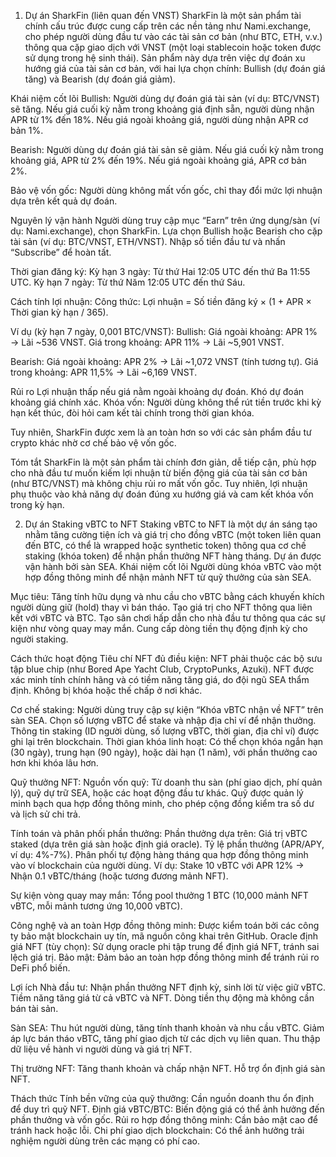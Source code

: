 1. Dự án SharkFin (liên quan đến VNST)
SharkFin là một sản phẩm tài chính cấu trúc được cung cấp trên các nền tảng như Nami.exchange, cho phép người dùng đầu tư vào các tài sản cơ bản (như BTC, ETH, v.v.) thông qua cặp giao dịch với VNST (một loại stablecoin hoặc token được sử dụng trong hệ sinh thái). Sản phẩm này dựa trên việc dự đoán xu hướng giá của tài sản cơ bản, với hai lựa chọn chính: Bullish (dự đoán giá tăng) và Bearish (dự đoán giá giảm).

Khái niệm cốt lõi
Bullish: Người dùng dự đoán giá tài sản (ví dụ: BTC/VNST) sẽ tăng. 
Nếu giá cuối kỳ nằm trong khoảng giá định sẵn, người dùng nhận APR từ 1% đến 18%.
Nếu giá ngoài khoảng giá, người dùng nhận APR cơ bản 1%.

Bearish: Người dùng dự đoán giá tài sản sẽ giảm.
Nếu giá cuối kỳ nằm trong khoảng giá, APR từ 2% đến 19%.
Nếu giá ngoài khoảng giá, APR cơ bản 2%.

Bảo vệ vốn gốc: Người dùng không mất vốn gốc, chỉ thay đổi mức lợi nhuận dựa trên kết quả dự đoán.

Nguyên lý vận hành
Người dùng truy cập mục “Earn” trên ứng dụng/sàn (ví dụ: Nami.exchange), chọn SharkFin.
Lựa chọn Bullish hoặc Bearish cho cặp tài sản (ví dụ: BTC/VNST, ETH/VNST).
Nhập số tiền đầu tư và nhấn “Subscribe” để hoàn tất.

Thời gian đăng ký:
Kỳ hạn 3 ngày: Từ thứ Hai 12:05 UTC đến thứ Ba 11:55 UTC.
Kỳ hạn 7 ngày: Từ thứ Năm 12:05 UTC đến thứ Sáu.

Cách tính lợi nhuận:
Công thức: Lợi nhuận = Số tiền đăng ký × (1 + APR × Thời gian kỳ hạn / 365).

Ví dụ (kỳ hạn 7 ngày, 0,001 BTC/VNST):
Bullish:
Giá ngoài khoảng: APR 1% → Lãi ~536 VNST.
Giá trong khoảng: APR 11% → Lãi ~5,901 VNST.

Bearish:
Giá ngoài khoảng: APR 2% → Lãi ~1,072 VNST (tính tương tự).
Giá trong khoảng: APR 11,5% → Lãi ~6,169 VNST.

Rủi ro
Lợi nhuận thấp nếu giá nằm ngoài khoảng dự đoán.
Khó dự đoán khoảng giá chính xác.
Khóa vốn: Người dùng không thể rút tiền trước khi kỳ hạn kết thúc, đòi hỏi cam kết tài chính trong thời gian khóa.

Tuy nhiên, SharkFin được xem là an toàn hơn so với các sản phẩm đầu tư crypto khác nhờ cơ chế bảo vệ vốn gốc.

Tóm tắt
SharkFin là một sản phẩm tài chính đơn giản, dễ tiếp cận, phù hợp cho nhà đầu tư muốn kiếm lợi nhuận từ biến động giá của tài sản cơ bản (như BTC/VNST) mà không chịu rủi ro mất vốn gốc. Tuy nhiên, lợi nhuận phụ thuộc vào khả năng dự đoán đúng xu hướng giá và cam kết khóa vốn trong kỳ hạn.


2. Dự án Staking vBTC to NFT
Staking vBTC to NFT là một dự án sáng tạo nhằm tăng cường tiện ích và giá trị cho đồng vBTC (một token liên quan đến BTC, có thể là wrapped hoặc synthetic token) thông qua cơ chế staking (khóa token) để nhận phần thưởng NFT hàng tháng. Dự án được vận hành bởi sàn SEA.
Khái niệm cốt lõi
Người dùng khóa vBTC vào một hợp đồng thông minh để nhận mảnh NFT từ quỹ thưởng của sàn SEA.

Mục tiêu:
Tăng tính hữu dụng và nhu cầu cho vBTC bằng cách khuyến khích người dùng giữ (hold) thay vì bán tháo.
Tạo giá trị cho NFT thông qua liên kết với vBTC và BTC.
Tạo sân chơi hấp dẫn cho nhà đầu tư thông qua các sự kiện như vòng quay may mắn.
Cung cấp dòng tiền thụ động định kỳ cho người staking.

Cách thức hoạt động
Tiêu chí NFT đủ điều kiện:
NFT phải thuộc các bộ sưu tập blue chip (như Bored Ape Yacht Club, CryptoPunks, Azuki).
NFT được xác minh tính chính hãng và có tiềm năng tăng giá, do đội ngũ SEA thẩm định.
Không bị khóa hoặc thế chấp ở nơi khác.

Cơ chế staking:
Người dùng truy cập sự kiện “Khóa vBTC nhận về NFT” trên sàn SEA.
Chọn số lượng vBTC để stake và nhập địa chỉ ví để nhận thưởng.
Thông tin staking (ID người dùng, số lượng vBTC, thời gian, địa chỉ ví) được ghi lại trên blockchain.
Thời gian khóa linh hoạt: Có thể chọn khóa ngắn hạn (30 ngày), trung hạn (90 ngày), hoặc dài hạn (1 năm), với phần thưởng cao hơn khi khóa lâu hơn.

Quỹ thưởng NFT:
Nguồn vốn quỹ: Từ doanh thu sàn (phí giao dịch, phí quản lý), quỹ dự trữ SEA, hoặc các hoạt động đầu tư khác.
Quỹ được quản lý minh bạch qua hợp đồng thông minh, cho phép cộng đồng kiểm tra số dư và lịch sử chi trả.

Tính toán và phân phối phần thưởng:
Phần thưởng dựa trên:
Giá trị vBTC staked (dựa trên giá sàn hoặc định giá oracle).
Tỷ lệ phần thưởng (APR/APY, ví dụ: 4%-7%).
Phân phối tự động hàng tháng qua hợp đồng thông minh vào ví blockchain của người dùng.
Ví dụ: Stake 10 vBTC với APR 12% → Nhận 0.1 vBTC/tháng (hoặc tương đương mảnh NFT).

Sự kiện vòng quay may mắn: Tổng pool thưởng 1 BTC (10,000 mảnh NFT vBTC, mỗi mảnh tương ứng 10,000 vBTC).

Công nghệ và an toàn
Hợp đồng thông minh: Được kiểm toán bởi các công ty bảo mật blockchain uy tín, mã nguồn công khai trên GitHub.
Oracle định giá NFT (tùy chọn): Sử dụng oracle phi tập trung để định giá NFT, tránh sai lệch giá trị.
Bảo mật: Đảm bảo an toàn hợp đồng thông minh để tránh rủi ro DeFi phổ biến.

Lợi ích
Nhà đầu tư:
Nhận phần thưởng NFT định kỳ, sinh lời từ việc giữ vBTC.
Tiềm năng tăng giá từ cả vBTC và NFT.
Dòng tiền thụ động mà không cần bán tài sản.

Sàn SEA:
Thu hút người dùng, tăng tính thanh khoản và nhu cầu vBTC.
Giảm áp lực bán tháo vBTC, tăng phí giao dịch từ các dịch vụ liên quan.
Thu thập dữ liệu về hành vi người dùng và giá trị NFT.

Thị trường NFT:
Tăng thanh khoản và chấp nhận NFT.
Hỗ trợ ổn định giá sàn NFT.

Thách thức
Tính bền vững của quỹ thưởng: Cần nguồn doanh thu ổn định để duy trì quỹ NFT.
Định giá vBTC/BTC: Biến động giá có thể ảnh hưởng đến phần thưởng và vốn gốc.
Rủi ro hợp đồng thông minh: Cần bảo mật cao để tránh hack hoặc lỗi.
Chi phí giao dịch blockchain: Có thể ảnh hưởng trải nghiệm người dùng trên các mạng có phí cao.

